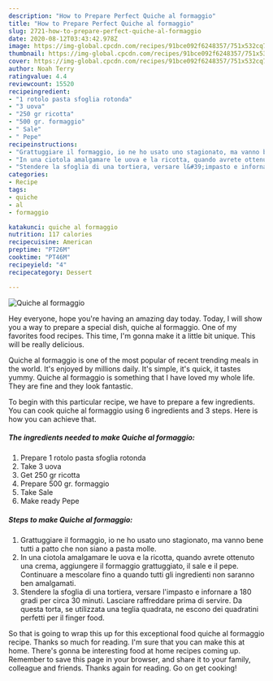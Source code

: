 ```yaml
---
description: "How to Prepare Perfect Quiche al formaggio"
title: "How to Prepare Perfect Quiche al formaggio"
slug: 2721-how-to-prepare-perfect-quiche-al-formaggio
date: 2020-08-12T03:43:42.978Z
image: https://img-global.cpcdn.com/recipes/91bce092f6248357/751x532cq70/quiche-al-formaggio-recipe-main-photo.jpg
thumbnail: https://img-global.cpcdn.com/recipes/91bce092f6248357/751x532cq70/quiche-al-formaggio-recipe-main-photo.jpg
cover: https://img-global.cpcdn.com/recipes/91bce092f6248357/751x532cq70/quiche-al-formaggio-recipe-main-photo.jpg
author: Noah Terry
ratingvalue: 4.4
reviewcount: 15520
recipeingredient:
- "1 rotolo pasta sfoglia rotonda"
- "3 uova"
- "250 gr ricotta"
- "500 gr. formaggio"
- " Sale"
- " Pepe"
recipeinstructions:
- "Grattuggiare il formaggio, io ne ho usato uno stagionato, ma vanno bene tutti a patto che non siano a pasta molle."
- "In una ciotola amalgamare le uova e la ricotta, quando avrete ottenuto una crema, aggiungere il formaggio grattuggiato, il sale e il pepe. Continuare a mescolare fino a quando tutti gli ingredienti non saranno ben amalgamati."
- "Stendere la sfoglia di una tortiera, versare l&#39;impasto e infornare a 180 gradi per circa 30 minuti. Lasciare raffreddare prima di servire. Da questa torta, se utilizzata una teglia quadrata, ne escono dei quadratini perfetti per il finger food."
categories:
- Recipe
tags:
- quiche
- al
- formaggio

katakunci: quiche al formaggio 
nutrition: 117 calories
recipecuisine: American
preptime: "PT26M"
cooktime: "PT46M"
recipeyield: "4"
recipecategory: Dessert

---
```



![Quiche al formaggio](https://img-global.cpcdn.com/recipes/91bce092f6248357/751x532cq70/quiche-al-formaggio-recipe-main-photo.jpg)

Hey everyone, hope you're having an amazing day today. Today, I will show you a way to prepare a special dish, quiche al formaggio. One of my favorites food recipes. This time, I'm gonna make it a little bit unique. This will be really delicious.



Quiche al formaggio is one of the most popular of recent trending meals in the world. It's enjoyed by millions daily. It's simple, it's quick, it tastes yummy. Quiche al formaggio is something that I have loved my whole life. They are fine and they look fantastic.


To begin with this particular recipe, we have to prepare a few ingredients. You can cook quiche al formaggio using 6 ingredients and 3 steps. Here is how you can achieve that.

<!--inarticleads1-->

##### The ingredients needed to make Quiche al formaggio:

1. Prepare 1 rotolo pasta sfoglia rotonda
1. Take 3 uova
1. Get 250 gr ricotta
1. Prepare 500 gr. formaggio
1. Take  Sale
1. Make ready  Pepe




<!--inarticleads2-->

##### Steps to make Quiche al formaggio:

1. Grattuggiare il formaggio, io ne ho usato uno stagionato, ma vanno bene tutti a patto che non siano a pasta molle.
1. In una ciotola amalgamare le uova e la ricotta, quando avrete ottenuto una crema, aggiungere il formaggio grattuggiato, il sale e il pepe. Continuare a mescolare fino a quando tutti gli ingredienti non saranno ben amalgamati.
1. Stendere la sfoglia di una tortiera, versare l&#39;impasto e infornare a 180 gradi per circa 30 minuti. Lasciare raffreddare prima di servire. Da questa torta, se utilizzata una teglia quadrata, ne escono dei quadratini perfetti per il finger food.




So that is going to wrap this up for this exceptional food quiche al formaggio recipe. Thanks so much for reading. I'm sure that you can make this at home. There's gonna be interesting food at home recipes coming up. Remember to save this page in your browser, and share it to your family, colleague and friends. Thanks again for reading. Go on get cooking!
